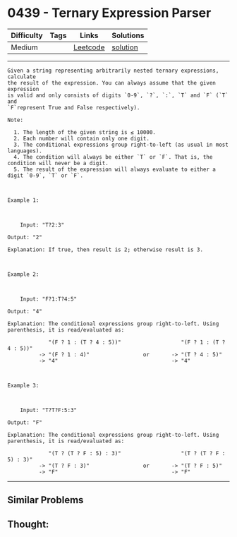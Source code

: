 # 0439 - Ternary Expression Parser

Difficulty  | Tags | Links | Solutions
----------- | ---- | ----- | -----
Medium |  | [Leetcode](https://leetcode.com/problems/ternary-expression-parser) | [solution](https://leetcode.com/problems/ternary-expression-parser/solution/)


-----------

```
Given a string representing arbitrarily nested ternary expressions, calculate
the result of the expression. You can always assume that the given expression
is valid and only consists of digits `0-9`, `?`, `:`, `T` and `F` (`T` and
`F`represent True and False respectively).

Note:

  1. The length of the given string is ≤ 10000.
  2. Each number will contain only one digit.
  3. The conditional expressions group right-to-left (as usual in most languages).
  4. The condition will always be either `T` or `F`. That is, the condition will never be a digit.
  5. The result of the expression will always evaluate to either a digit `0-9`, `T` or `F`.



Example 1:



    Input: "T?2:3"Output: "2"Explanation: If true, then result is 2; otherwise result is 3.



Example 2:



    Input: "F?1:T?4:5"Output: "4"Explanation: The conditional expressions group right-to-left. Using parenthesis, it is read/evaluated as:             "(F ? 1 : (T ? 4 : 5))"                   "(F ? 1 : (T ? 4 : 5))"          -> "(F ? 1 : 4)"                 or       -> "(T ? 4 : 5)"          -> "4"                                    -> "4"



Example 3:



    Input: "T?T?F:5:3"Output: "F"Explanation: The conditional expressions group right-to-left. Using parenthesis, it is read/evaluated as:             "(T ? (T ? F : 5) : 3)"                   "(T ? (T ? F : 5) : 3)"          -> "(T ? F : 3)"                 or       -> "(T ? F : 5)"          -> "F"                                    -> "F"
```

-----------


## Similar Problems




## Thought:
